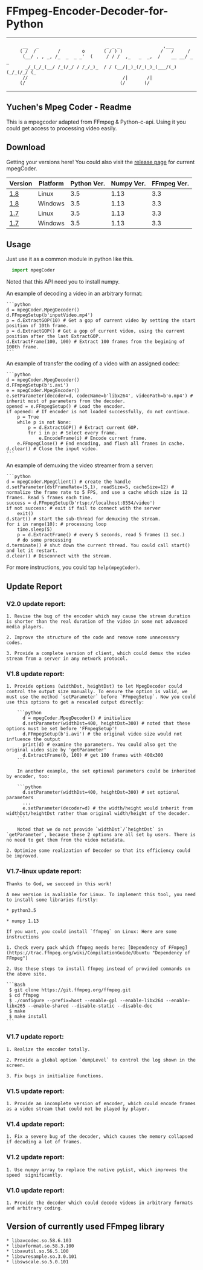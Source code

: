 
# FFmpeg-Encoder-Decoder-for-Python

*****
```
      __   _                         _ _ _                ,___            
     ( /  /        /        o       ( / ) )              /   /     /      
      (__/ , , _, /_  _  _ _'  (     / / /  ,_   _  _,  /    __ __/ _  _  
       _/_(_/_(__/ /_(/_/ / /_/_)_  / / (__/|_)_(/_(_)_(___/(_)(_/_(/_/ (_
      //                                   /|       /|                    
     (/                                   (/       (/                     
```
*****

## Yuchen's Mpeg Coder - Readme

This is a mpegcoder adapted from FFmpeg & Python-c-api. Using it you could get access to processing video easily. 

## Download

Getting your versions here! You could also visit the [release page](https://github.com/cainmagi/FFmpeg-Encoder-Decoder-for-Python/releases "Release Page") for current mpegCoder.

| Version  | Platform | Python Ver. | Numpy Ver. | FFmpeg Ver. |
| ---------- | ----------- | ----------- | ----------- | ----------- |
| [1.8][down18l]   | Linux   | 3.5   | 1.13   | 3.3   |
| [1.8][down18w]   | Windows   | 3.5   | 1.13   | 3.3   |
| [1.7][down17l]   | Linux   | 3.5   | 1.13   | 3.3   |
| [1.7][down17w]   | Windows   | 3.5   | 1.13   | 3.3   |

## Usage 

Just use it as a common module in python like this.

```python
  import mpegCoder
```

Noted that this API need you to install numpy. 

An example of decoding a video in an arbitrary format:

    ```python
    d = mpegCoder.MpegDecoder()
    d.FFmpegSetup(b'inputVideo.mp4')
    p = d.ExtractGOP(10) # Get a gop of current video by setting the start position of 10th frame.
    p = d.ExtractGOP() # Get a gop of current video, using the current position after the last ExtractGOP.
    d.ExtractFrame(100, 100) # Extract 100 frames from the begining of 100th frame.
    ```

An example of transfer the coding of a video with an assigned codec:

    ```python
    d = mpegCoder.MpegDecoder()
    d.FFmpegSetup(b'i.avi')
    e = mpegCoder.MpegEncoder()
    e.setParameter(decoder=d, codecName=b'libx264', videoPath=b'o.mp4') # inherit most of parameters from the decoder.
    opened = e.FFmpegSetup() # Load the encoder.
    if opened: # If encoder is not loaded successfully, do not continue.
        p = True
        while p is not None:
            p = d.ExtractGOP() # Extract current GOP.
            for i in p: # Select every frame.
                e.EncodeFrame(i) # Encode current frame.
        e.FFmpegClose() # End encoding, and flush all frames in cache.
    d.clear() # Close the input video.
    ```

An example of demuxing the video streamer from a server:

    ```python
    d = mpegCoder.MpegClient() # create the handle
    d.setParameter(dstFrameRate=(5,1), readSize=5, cacheSize=12) # normalize the frame rate to 5 FPS, and use a cache which size is 12 frames. Read 5 frames each time.
    success = d.FFmpegSetup(b'rtsp://localhost:8554/video')
    if not success: # exit if fail to connect with the server
        exit()
    d.start() # start the sub-thread for demuxing the stream.
    for i in range(10): # processing loop
        time.sleep(5)
        p = d.ExtractFrame() # every 5 seconds, read 5 frames (1 sec.)
        # do some processing
    d.terminate() # shut down the current thread. You could call start() and let it restart.
    d.clear() # Disconnect with the stream.

For more instructions, you could tap `help(mpegCoder)`. 

## Update Report

### V2.0 update report:

    1. Revise the bug of the encoder which may cause the stream duration is shorter than the real duration of the video in some not advanced media players.

    2. Improve the structure of the code and remove some unnecessary codes.

    3. Provide a complete version of client, which could demux the video stream from a server in any network protocol.

### V1.8 update report:

    1. Provide options (widthDst, heightDst) to let MpegDecoder could control the output size manually. To ensure the option is valid, we must use the method `setParameter` before `FFmpegSetup`. Now you could use this options to get a rescaled output directly:

        ```python
          d = mpegCoder.MpegDecoder() # initialize
          d.setParameter(widthDst=400, heightDst=300) # noted that these options must be set before 'FFmpegSetup'! 
          d.FFmpegSetup(b'i.avi') # the original video size would not influence the output
          print(d) # examine the parameters. You could also get the original video size by 'getParameter'
          d.ExtractFrame(0, 100) # get 100 frames with 400x300
        ```

        In another example, the set optional parameters could be inherited by encoder, too:

        ```python
          d.setParameter(widthDst=400, heightDst=300) # set optional parameters
          ...
          e.setParameter(decoder=d) # the width/height would inherit from widthDst/heightDst rather than original width/height of the decoder.
        ```

        Noted that we do not provide `widthDst`/`heightDst` in `getParameter`, because these 2 options are all set by users. There is no need to get them from the video metadata. 
    
    2. Optimize some realization of Decoder so that its efficiency could be improved.

### V1.7-linux update report:

    Thanks to God, we succeed in this work!

    A new version is avaliable for Linux. To implement this tool, you need to install some libraries firstly:

    * python3.5

    * numpy 1.13

    If you want, you could install `ffmpeg` on Linux: Here are some instructions

    1. Check every pack which ffmpeg needs here: [Dependency of FFmpeg](https://trac.ffmpeg.org/wiki/CompilationGuide/Ubuntu "Dependency of FFmpeg")

    2. Use these steps to install ffmpeg instead of provided commands on the above site.

    ```Bash
     $ git clone https://git.ffmpeg.org/ffmpeg.git
     $ cd ffmpeg
     $ ./configure --prefix=host --enable-gpl --enable-libx264 --enable-libx265 --enable-shared --disable-static --disable-doc
     $ make
     $ make install
    ```

### V1.7 update report:

    1. Realize the encoder totally.

    2. Provide a global option `dumpLevel` to control the log shown in the screen.

    3. Fix bugs in initialize functions.

### V1.5 update report:

    1. Provide an incomplete version of encoder, which could encode frames as a video stream that could not be played by player.
 
### V1.4 update report:

    1. Fix a severe bug of the decoder, which causes the memory collapsed if decoding a lot of frames.
 
### V1.2 update report:

    1. Use numpy array to replace the native pyList, which improves the speed  significantly.
 
### V1.0 update report:
    1. Provide the decoder which could decode videos in arbitrary formats and arbitrary coding.
 
## Version of currently used FFmpeg library
    * libavcodec.so.58.6.103
    * libavformat.so.58.3.100
    * libavutil.so.56.5.100
    * libswresample.so.3.0.101
    * libswscale.so.5.0.101

[down18l]:https://github.com/cainmagi/FFmpeg-Encoder-Decoder-for-Python/releases/download/1.8/mpegCoder_1_8_Linux.7z "Linux, 1.8"
[down18w]:https://github.com/cainmagi/FFmpeg-Encoder-Decoder-for-Python/releases/download/1.8/mpegCoder_1_8_Win.7z "Windows, 1.8"
[down17l]:https://github.com/cainmagi/FFmpeg-Encoder-Decoder-for-Python/releases/download/1.7/mpegCoder_1_7_Linux.7z "Linux, 1.7"
[down17w]:https://github.com/cainmagi/FFmpeg-Encoder-Decoder-for-Python/releases/download/1.7/mpegCoder_1_7_Win.7z "Windows, 1.7"
